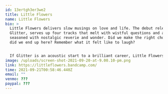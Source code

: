 ```yaml
---
id: 13ertgh3er3we2
title: Little Flowers
name: Little Flowers
bio: >
  Little Flowers delivers slow musings on love and life. The debut release,
  Glitter, serves up four tracks that melt with wistful questions and are
  seasoned with nostalgic reverie and wonder. Did we make the right choice? How
  did we end up here? Remember what it felt like to laugh? 


  If Glitter is an acoustic start to a brilliant career, Little Flowers' forthcoming material seals the deal with bigger arrangements and production.
image: /uploads/screen-shot-2021-09-20-at-9.00.10-pm.png
link: https://littleflowers.bandcamp.com/
time: 2021-09-21T00:58:46.440Z
email: ""
venmo: ???
paypal: ???
---
```

